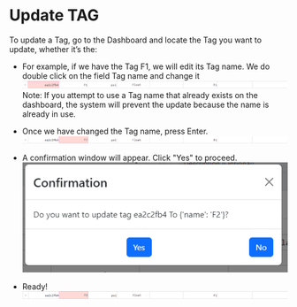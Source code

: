 # Update TAG
To update a Tag, go to the Dashboard and locate the Tag you want to update, whether it’s the:

- For example, if we have the Tag F1, we will edit its Tag name. We do double click on the field Tag name and change it
![alt text](image-4.png)
Note: If you attempt to use a Tag name that already exists on the dashboard, the system will prevent the update because the name is already in use.

- Once we have changed the Tag name, press Enter.
![alt text](image-8.png)

- A confirmation window will appear. Click "Yes" to proceed.
![alt text](image-6.png)

- Ready!
![alt text](image-7.png)